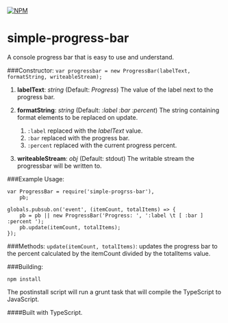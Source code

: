 [![NPM](https://nodei.co/npm/simple-progress-bar.png)](https://npmjs.org/package/simple-progress-bar)

simple-progress-bar
===================
A console progress bar that is easy to use and understand. 

###Constructor:
`var progressbar = new ProgressBar(labelText, formatString, writeableStream);`

1. **labelText**: *string* (Default: *Progress*) The value of the label next to the progress bar.

2. **formatString**: *string* (Default: *:label :bar :percent*) The string containing format elements to be replaced on update.
    1. `:label`     replaced with the *labelText* value.
    2. `:bar`       replaced with the progress bar.
    3. `:percent`   replaced with the current progress percent.

3. **writeableStream**: *obj* (Default: stdout) The writable stream the progressbar will be written to.

###Example Usage:
```
var ProgressBar = require('simple-progrss-bar'),
    pb;

globals.pubsub.on('event', (itemCount, totalItems) => {
    pb = pb || new ProgressBar('Progress: ', ':label \t [ :bar ] :percent ');
    pb.update(itemCount, totalItems);
});
```

###Methods:
`update(itemCount, totalItems)`: updates the progress bar to the percent calculated by the itemCount divided by the totalItems value.

###Building:

`npm install`

The postinstall script will run a grunt task that will compile the TypeScript to JavaScript.


####Built with TypeScript.
